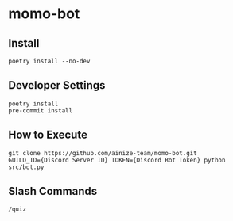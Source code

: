 # momo-bot

## Install

```
poetry install --no-dev
```

## Developer Settings

```
poetry install
pre-commit install
```

## How to Execute
```
git clone https://github.com/ainize-team/momo-bot.git
GUILD_ID={Discord Server ID} TOKEN={Discord Bot Token} python src/bot.py
```

## Slash Commands
```
/quiz
```
